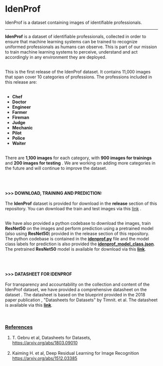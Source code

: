 # IdenProf
IdenProf is a dataset containing images of identifiable professionals.
<hr>
<b>IdenProf</b> is a dataset of identifiable professionals, collected in order to ensure that machine learning systems can be trained
 to recognize uniformed professionals as humans can observe. This is part of our mission to train machine learning systems to 
  perceive, understand and act accordingly in any environment they are deployed. <br><br>

  This is the first release of the IdenProf dataset. It contains 11,000 images that span cover 10 categories of professions. The professions 
  included in this release are: <br><br>

  - <b> Chef </b> <br>
  - <b> Doctor </b> <br>
  - <b> Engineer </b> <br>
  - <b> Farmer </b> <br>
  - <b> Fireman </b> <br>
  - <b> Judge </b> <br>
  - <b> Mechanic </b> <br>
  - <b> Pilot </b> <br>
  - <b> Police </b> <br>
  - <b> Waiter </b> <br> <br>

  There are <b>1,100 images</b> for each category, with <b>900 images for trainings </b> and <b>200 images for testing</b> . We are working on adding more
   categories in the future and will continue to improve the dataset.
  <br><br> <br> <br>

  <b>>>> DOWNLOAD, TRAINING AND PREDICTION: </b> <br><br>
 The <b>IdenProf</b> dataset is provided for download in the <b>release</b> section of this repository.
 You can download the train and test images via this <a href="https://github.com/OlafenwaMoses/IdenProf/releases/" >link</a> . <br><br>

 We have also provided a python codebase to download the images, train <b>ResNet50</b> on the images
  and perform prediction using a pretrained model (also using <b>ResNet50</b>) provided in the release section of this repository.
  The python codebase is contained in the <b><a href="idenprof.py" >idenprof.py</a></b> file and the model class labels for prediction is also provided the 
  <b><a href="idenprof_model_class.json" >idenprof_model_class.json</a></b>. The pretrained <b>ResNet50</b> model is available for download via this 
  <b><a href="https://github.com/OlafenwaMoses/IdenProf/releases/" >link</a></b>.
<br><br> <br> <br>

  <b>>>> DATASHEET FOR IDENPROF</b> <br><br>
  For transparency and accountability on the collection and content of the IdenProf dataset, we have provided a comprehensive
   datasheet on the dataset . The datasheet is based on the blueprint provided in the 2018 paper publication , "Datasheets for Datasets" by Timnit. et al.
    The datasheet is available via this <b><a href="idenprof-datasheet.pdf" >link</a></b>.

<br>

<h3><b><u>References</u></b></h3>

 1. T. Gebru et al, Datasheets for Datasets, <br>
 <a href="https://arxiv.org/abs/1803.09010" >https://arxiv.org/abs/1803.09010</a> <br><br>
 2. Kaiming H. et al, Deep Residual Learning for Image Recognition <br>
 <a href="https://arxiv.org/abs/1512.03385" >https://arxiv.org/abs/1512.03385</a> <br><br>
